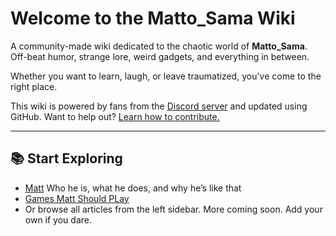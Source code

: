 # Welcome to the Matto\_Sama Wiki

A community-made wiki dedicated to the chaotic world of **Matto\_Sama**. Off-beat humor, strange lore, weird gadgets, and everything in between.

Whether you want to learn, laugh, or leave traumatized, you've come to the right place.

This wiki is powered by fans from the [Discord server](https://matto-sama.neocities.org/socials/) and updated using GitHub. Want to help out? [Learn how to contribute.](https://matto-sama.neocities.org/wiki#How%20to%20contribute)

---

## 📚 Start Exploring

* [Matt](https://matto-sama.neocities.org/wiki#Matto_Sama) Who he is, what he does, and why he’s like that
* [Games Matt Should PLay](https://matto-sama.neocities.org/wiki#Games_Matt_Should_Play)
* Or browse all articles from the left sidebar.
More coming soon. Add your own if you dare.
